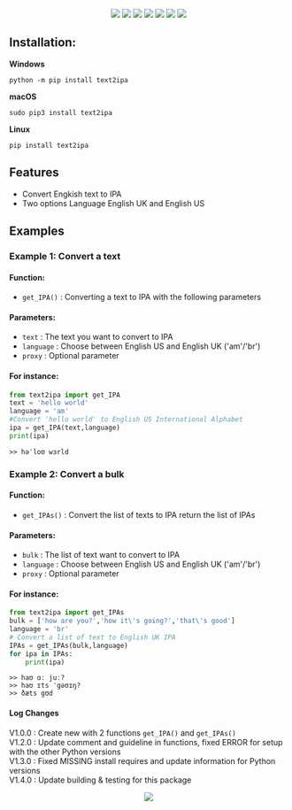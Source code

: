 <p align="center">
<img src="https://raw.githubusercontent.com/tquangsdh20/text2ipa/main/.github/logo.svg">
<img src="https://github.com/tquangsdh20/text2ipa/actions/workflows/github-build.yml/badge.svg?style=plastic"> <a href="https://app.codecov.io/gh/tquangsdh20/text2ipa/blob/17f174a83a0a416100fadc9e209c1c8a88d74352/tests/test_text2ipa.py"><img src="https://codecov.io/gh/tquangsdh20/text2ipa/branch/main/graphs/badge.svg?branch=master"></a> <img src="https://img.shields.io/github/license/tquangsdh20/text2ipa"> <img src="https://img.shields.io/github/issues-raw/tquangsdh20/text2ipa"> <img src="https://img.shields.io/pypi/implementation/text2ipa"> <img src="https://img.shields.io/badge/author-tquangsdh20-orange">
</p>



## Installation:

**Windows**
```
python -m pip install text2ipa
```
**macOS**
```
sudo pip3 install text2ipa
```
**Linux**
```
pip install text2ipa
```

## Features

- Convert Engkish text to IPA
- Two options Language English UK and English US
  
## Examples

### Example 1: Convert a text

#### Function: 
- `get_IPA()` : Converting a text to IPA with the following parameters 

#### Parameters:

- `text` : The text you want to convert to IPA
- `language` : Choose between English US and English UK ('am'/'br')
- `proxy` : Optional parameter  

#### For instance:

```python
from text2ipa import get_IPA
text = 'hello world'
language = 'am'
#Convert 'hello world' to English US International Alphabet
ipa = get_IPA(text,language)
print(ipa)
```
```
>> həˈloʊ wɜrld
```
### Example 2: Convert a bulk

#### Function: 
- `get_IPAs()` : Convert the list of texts to IPA return the list of IPAs 

#### Parameters:

- `bulk` : The list of text want to convert to IPA
- `language` : Choose between English US and English UK ('am'/'br')
- `proxy` : Optional parameter  

#### For instance:

```python
from text2ipa import get_IPAs
bulk = ['how are you?','how it\'s going?','that\'s good']
language = 'br'
# Convert a list of text to English UK IPA
IPAs = get_IPAs(bulk,language)
for ipa in IPAs:
    print(ipa)
```

```
>> haʊ ɑː juː?
>> haʊ ɪts ˈgəʊɪŋ?
>> ðæts gʊd
```

#### Log Changes

V1.0.0 : Create new with 2 functions `get_IPA()` and `get_IPAs()`  
V1.2.0 : Update comment and guideline in functions, fixed ERROR for setup with the other Python versions  
V1.3.0 : Fixed MISSING install requires and update information for Python versions  
V1.4.0 : Update building & testing for this package  

<a href="https://github.com/tquangsdh20/text2ipa"><p align="center"><img src="https://img.shields.io/badge/Github-tquangsdh20-orange?style=social&logo=github"></p></a>
